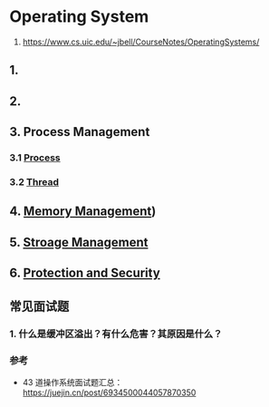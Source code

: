 # Operating System

1. https://www.cs.uic.edu/~jbell/CourseNotes/OperatingSystems/

## 1.

## 2.

## 3. Process Management

### 3.1 [Process](Process.md)

### 3.2 [Thread]()

## 4. [Memory Management]())

## 5. [Stroage Management]()

## 6. [Protection and Security]()

## 常见面试题

### 1. 什么是缓冲区溢出？有什么危害？其原因是什么？

### 参考

- 43 道操作系统面试题汇总：https://juejin.cn/post/6934500044057870350
